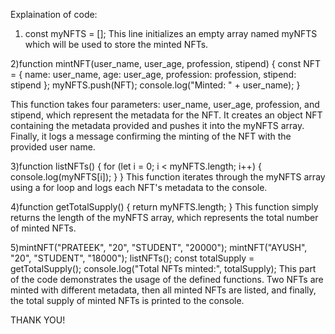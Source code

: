 Explaination of code:

1) const myNFTS = [];
This line initializes an empty array named myNFTS which will be used to store the minted NFTs.

2)function mintNFT(user_name, user_age, profession, stipend) {
    const NFT = {
        name: user_name,
        age: user_age,
        profession: profession,
        stipend: stipend
    };
    myNFTS.push(NFT);
    console.log("Minted: " + user_name);
}

This function takes four parameters: user_name, user_age, profession, and stipend, which represent the metadata for the NFT.
It creates an object NFT containing the metadata provided and pushes it into the myNFTS array.
Finally, it logs a message confirming the minting of the NFT with the provided user name.

3)function listNFTs() {
    for (let i = 0; i < myNFTS.length; i++) {
        console.log(myNFTS[i]);
    }
}
This function iterates through the myNFTS array using a for loop and logs each NFT's metadata to the console.

4)function getTotalSupply() {
    return myNFTS.length;
}
This function simply returns the length of the myNFTS array, which represents the total number of minted NFTs.

5)mintNFT("PRATEEK", "20", "STUDENT", "20000");
mintNFT("AYUSH", "20", "STUDENT", "18000");
listNFTs();
const totalSupply = getTotalSupply();
console.log("Total NFTs minted:", totalSupply);
This part of the code demonstrates the usage of the defined functions. Two NFTs are minted with different metadata, then all minted NFTs are listed, and finally, the total supply of minted NFTs is printed to the console.

THANK YOU!



